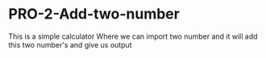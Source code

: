 # PRO-2-Add-two-number
This is a simple calculator Where we can import two number and it will add this two number's and give us output
